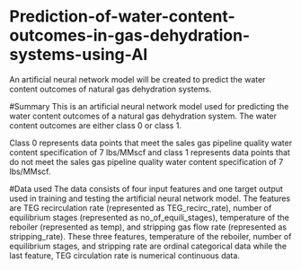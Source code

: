 # Prediction-of-water-content-outcomes-in-gas-dehydration-systems-using-AI
An artificial neural network model will be created to predict the water content outcomes of natural gas dehydration systems. 


#Summary
This is an artificial neural network model used for predicting the water content outcomes of a natural gas dehydration system. The water content outcomes are either class 0 or class 1.

Class 0 represents data points that meet the sales gas pipeline quality water content specification of 7 lbs/MMscf and class 1 represents data points that do not meet the sales gas pipeline quality water content specification of 7 lbs/MMscf. 

#Data used
The data consists of four input features and one target output used in training and testing the artificial neural network model. The features are TEG recirculation rate (represented as TEG_recirc_rate), number of equilibrium stages (represented as no_of_equili_stages), temperature of the reboiler (represented as temp), and stripping gas flow rate (represented as stripping_rate). These three features, temperature of the reboiler, number of equilibrium stages, and stripping rate are ordinal categorical data while the last feature, TEG circulation rate is numerical continuous data. 
